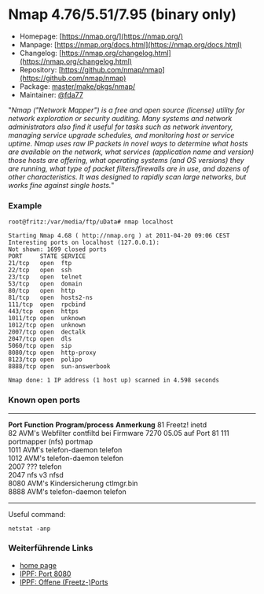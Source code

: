 # Nmap 4.76/5.51/7.95 (binary only)
 - Homepage: [https://nmap.org/](https://nmap.org/)
 - Manpage: [https://nmap.org/docs.html](https://nmap.org/docs.html)
 - Changelog: [https://nmap.org/changelog.html](https://nmap.org/changelog.html)
 - Repository: [https://github.com/nmap/nmap](https://github.com/nmap/nmap)
 - Package: [master/make/pkgs/nmap/](https://github.com/Freetz-NG/freetz-ng/tree/master/make/pkgs/nmap/)
 - Maintainer: [@fda77](https://github.com/fda77)

"*Nmap ("Network Mapper") is a free and open source (license) utility
for network exploration or security auditing. Many systems and network
administrators also find it useful for tasks such as network inventory,
managing service upgrade schedules, and monitoring host or service
uptime. Nmap uses raw IP packets in novel ways to determine what hosts
are available on the network, what services (application name and
version) those hosts are offering, what operating systems (and OS
versions) they are running, what type of packet filters/firewalls are in
use, and dozens of other characteristics. It was designed to rapidly
scan large networks, but works fine against single hosts.*"

### Example

```
root@fritz:/var/media/ftp/uData# nmap localhost

Starting Nmap 4.68 ( http://nmap.org ) at 2011-04-20 09:06 CEST
Interesting ports on localhost (127.0.0.1):
Not shown: 1699 closed ports
PORT     STATE SERVICE
21/tcp   open  ftp
22/tcp   open  ssh
23/tcp   open  telnet
53/tcp   open  domain
80/tcp   open  http
81/tcp   open  hosts2-ns
111/tcp  open  rpcbind
443/tcp  open  https
1011/tcp open  unknown
1012/tcp open  unknown
2007/tcp open  dectalk
2047/tcp open  dls
5060/tcp open  sip
8080/tcp open  http-proxy
8123/tcp open  polipo
8888/tcp open  sun-answerbook

Nmap done: 1 IP address (1 host up) scanned in 4.598 seconds
```

### Known open ports

  ---------- ------------------------ --------------------- -------------------------------------
  **Port**   **Function**             **Program/process**   **Anmerkung**
  81         Freetz!                  inetd                 
  82         AVM's Webfilter         contfiltd             bei Firmware 7270 05.05 auf Port 81
  111        portmapper (nfs)         portmap               
  1011       AVM's telefon-daemon    telefon               
  1012       AVM's telefon-daemon    telefon               
  2007       ???                      telefon               
  2047       nfs v3                   nfsd                  
  8080       AVM's Kindersicherung   ctlmgr.bin            
  8888       AVM's telefon-daemon    telefon               
  ---------- ------------------------ --------------------- -------------------------------------

Useful command:

```
netstat -anp
```

### Weiterführende Links

-   [home page](http://nmap.org/)
-   [IPPF: Port
    8080](http://www.ip-phone-forum.de/showthread.php?t=188842)
-   [IPPF: Offene
    (Freetz-)Ports](http://www.ip-phone-forum.de/showthread.php?t=213465)
